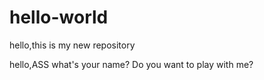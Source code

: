 # hello-world
hello,this is my new repository

hello,ASS
what's your name?
Do you want to play with me?
